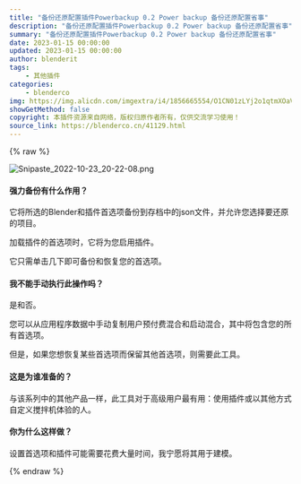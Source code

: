 ```yaml
---
title: "备份还原配置插件Powerbackup 0.2 Power backup 备份还原配置省事"
description: "备份还原配置插件Powerbackup 0.2 Power backup 备份还原配置省事"
summary: "备份还原配置插件Powerbackup 0.2 Power backup 备份还原配置省事"
date: 2023-01-15 00:00:00
updated: 2023-01-15 00:00:00
author: blenderit
tags: 
    - 其他插件
categories:
    - blenderco
img: https://img.alicdn.com/imgextra/i4/1856665554/O1CN01zLYj2o1qtmXOaVYmS_!!1856665554.png
showGetMethod: false
copyright: 本插件资源来自网络，版权归原作者所有，仅供交流学习使用！
source_link: https://blenderco.cn/41129.html
---
```


{% raw %}
<p><img src="https://img.alicdn.com/imgextra/i4/1856665554/O1CN01zLYj2o1qtmXOaVYmS_!!1856665554.png" alt="Snipaste_2022-10-23_20-22-08.png"></p><h4>强力备份有什么作用？</h4><p>它将所选的Blender和插件首选项备份到存档中的json文件，并允许您选择要还原的项目。</p><p>加载插件的首选项时，它将为您启用插件。</p><p>它只需单击几下即可备份和恢复您的首选项。</p><h4>我不能手动执行此操作吗？</h4><p>是和否。</p><p>您可以从应用程序数据中手动复制用户预付费混合和启动混合，其中将包含您的所有首选项。</p><p>但是，如果您想恢复某些首选项而保留其他首选项，则需要此工具。</p><h4>这是为谁准备的？</h4><p>与该系列中的其他产品一样，此工具对于高级用户最有用：使用插件或以其他方式自定义搅拌机体验的人。</p><h4><strong>你为什么这样做？</strong></h4><p>设置首选项和插件可能需要花费大量时间，我宁愿将其用于建模。</p>
<div style="display: none">blenderco</div>
{% endraw %}